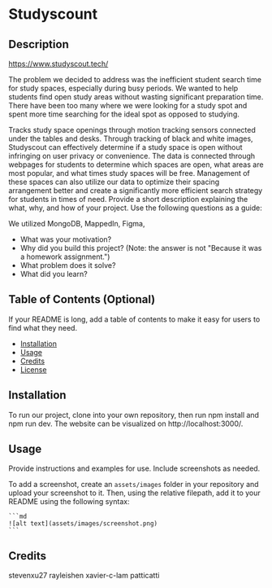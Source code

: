 # Studyscount

## Description

https://www.studyscout.tech/

The problem we decided to address was the inefficient student search time for study spaces, especially during busy periods. We wanted to help students find open study areas without wasting 
significant preparation time. There have been too many where we were looking for a study spot and spent more time searching for the ideal spot as opposed to studying. 

Tracks study space openings through motion tracking sensors connected under the tables and desks. Through tracking of black and white images, 
Studyscout can effectively determine if a study space is open without infringing on user privacy or convenience. The data is connected through webpages 
for students to determine which spaces are open, what areas are most popular, and what times study spaces will be free. Management of these spaces can also utilize our data
to optimize their spacing arrangement better and create a significantly more efficient search strategy for students in times of need. 
Provide a short description explaining the what, why, and how of your project. Use the following questions as a guide:

We utilized MongoDB, MappedIn, Figma, 

- What was your motivation?
- Why did you build this project? (Note: the answer is not "Because it was a homework assignment.")
- What problem does it solve?
- What did you learn?

## Table of Contents (Optional)

If your README is long, add a table of contents to make it easy for users to find what they need.

- [Installation](#installation)
- [Usage](#usage)
- [Credits](#credits)
- [License](#license)

## Installation

To run our project, clone into your own repository, then run npm install and npm run dev. The website can be visualized on http://localhost:3000/.

## Usage

Provide instructions and examples for use. Include screenshots as needed.

To add a screenshot, create an `assets/images` folder in your repository and upload your screenshot to it. Then, using the relative filepath, add it to your README using the following syntax:

    ```md
    ![alt text](assets/images/screenshot.png)
    ```

## Credits

stevenxu27
rayleishen
xavier-c-lam
patticatti



